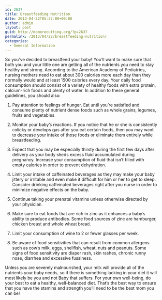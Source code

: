 ```yaml
---
id: 2637
title: Breastfeeding Nutrition
date: 2013-04-22T05:37:00+00:00
author: admin
layout: post
guid: http://nomorecutting.org/?p=2637
permalink: /2013/04/22/breastfeeding-nutrition/
categories:
  - General Information
---
```

So you’ve decided to breastfeed your baby! You’ll want to make sure that both you and your little one are getting all of the nutrients you need to stay healthy and strong. According to the American Academy of Pediatrics, nursing mothers need to eat about 300 calories more each day than they normally would and at least 1500 calories every day. Your daily food consumption should consist of a variety of healthy foods with extra protein, calcium-rich foods and plenty of water. In addition to these general guidelines, you should also:

1. Pay attention to feelings of hunger. Eat until you’re satisfied and consume plenty of nutrient dense foods such as whole grains, legumes, fruits and vegetables.

2. Monitor your baby’s reactions. If you notice that he or she is consistently colicky or develops gas after you eat certain foods, then you may want to decrease your intake of those foods or eliminate them entirely while breastfeeding.

3. Expect that you may be especially thirsty during the first few days after delivery as your body sheds excess fluid accumulated during pregnancy. Increase your consumption of fluid that isn’t filled with empty calories in order to prevent dehydration.

4. Limit your intake of caffeinated beverages as they may make your baby jittery or irritable and even make it difficult for him or her to get to sleep. Consider drinking caffeinated beverages right after you nurse in order to minimize negative effects on the baby.

5. Continue taking your prenatal vitamins unless otherwise directed by your physician.

6. Make sure to eat foods that are rich in zinc as it enhances a baby’s ability to produce antibodies. Some food sources of zinc are hamburger, chicken breast and whole wheat bread.

7. Limit your consumption of wine to 2 or fewer glasses per week.

8. Be aware of food sensitivities that can result from common allergens such as cow’s milk, eggs, shellfish, wheat, nuts and peanuts. Some signs of food sensitivity are diaper rash, skin rashes, chronic runny nose, diarrhea and excessive fussiness.

Unless you are severely malnourished, your milk will provide all of the nutrients your baby needs, so if there is something lacking in your diet it will most likely be you and not Baby that suffers. For your own well-being, do your best to eat a healthy, well-balanced diet. That’s the best way to ensure that you have the stamina and strength you’ll need to be the best mom you can be!